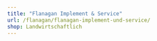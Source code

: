 ```yaml
---
title: "Flanagan Implement & Service"
url: /flanagan/flanagan-implement-und-service/
shop: Landwirtschaftlich
---
```


